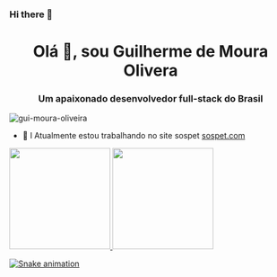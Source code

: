 ### Hi there 👋

<h1 align="center">Olá 👋, sou Guilherme de Moura Olivera</h1>
<h3 align="center">Um apaixonado desenvolvedor full-stack do Brasil</h3>

<p align="left"> <img src="https://komarev.com/ghpvc/?username=gui-moura-oliveira&label=Profile%20views&color=0e75b6&style=flat" alt="gui-moura-oliveira" /> </p>

- 🔭 I Atualmente estou trabalhando no site sospet [sospet.com](--)
<div>
<a href="https://github.com/gui-moura-oliveira">
<img height="180em" src="https://github-readme-stats.vercel.app/api/top-langs/?username=gui-moura-oliveira&layout=compact&langs_count=7&theme=dracula"/>
<img height="180em" src="https://github-readme-stats.vercel.app/api?username=gui-moura-oliveira&show_icons=true&theme=dracula&include_all_commits=true&count_private=true"/>
</div>

![Snake animation](https://github.com/gui-moura-oliveira/gui-moura-oliveira/blob/output/github-contribution-grid-snake.svg)
